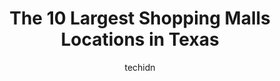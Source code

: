 ---
layout: ampstory
image: https://i0.wp.com/paketmu.com/wp-content/uploads/2023/06/richardson-square-0-in-texas-1686364382.jpeg?resize=640,853
author: techidn
featured: false
description: Explore the diverse Shopping Mall scene in Texas, home to an incredible selection of 10 establishments catering to every taste. Whether youre in search of iconic favorites or undiscovered t
title: The 10 Largest Shopping Malls Locations in Texas
cover:
   title: The 10 Largest Shopping Malls Locations in Texas
   subtitle: RICKPATE
   background: https://paketmu.com/wp-content/uploads/2023/06/richardson-square-0-in-texas-1686364382.jpeg

pages: 
 - layout: thirds
   top: <h1>#1 Grapevine Mills</h1>
   bottom: "<p>We had the pleasure of visiting Grapevine Mills mall with friends and family and had a pleasant experience. There were no slip or trip hazards, and there were a lot of pe</p>"
   background: https://paketmu.com/wp-content/uploads/2023/06/richardson-square-1-in-texas-1686364382.jpeg
   backgroundblur: true
 - layout: thirds
   top: <h1>#2 NorthPark Center</h1>
   bottom: "<p>The atmosphere is enchanting. Want to stay the whole day? Bring it on. This mall is an attraction within itself.From luxury designer brands to every day shopping needs, t</p>"
   background: https://paketmu.com/wp-content/uploads/2023/06/richardson-square-2-in-texas-1686364383.jpeg
   cta:
      link: https://paketmu.com/the-10-largest-shopping-malls-locations-in-texas/
      text: The 10 Largest Shopping Malls Locations in Texas
 - layout: thirds
   top: <h1>#3 Stonebriar Centre</h1>
   bottom: "<p>Stonebriar Centre is a large, well-maintained shopping mall located in Frisco, Texas. It is home to over 200 stores, including Macys, Nordstrom and Dillards. There is a</p>"
   background: https://paketmu.com/wp-content/uploads/2023/06/richardson-square-3-in-texas-1686364384.jpeg
   cta:
      link: https://paketmu.com/the-10-largest-shopping-malls-locations-in-texas/
      text: The 10 Largest Shopping Malls Locations in Texas
 - layout: thirds
   top: <h1>#4 Willowbrook Mall</h1>
   bottom: "<p>2000 Willowbrook Mall, Houston, TX 77070, United States</p>"
   background: https://images.unsplash.com/photo-1462556791646-c201b8241a94?ixlib=rb-4.0.3&ixid=MnwxMjA3fDB8MHxwaG90by1wYWdlfHx8fGVufDB8fHx8&auto=format&fit=crop&w=640&h=853&q=80
   cta:
      link: https://paketmu.com/the-10-largest-shopping-malls-locations-in-texas/
      text: The 10 Largest Shopping Malls Locations in Texas
 - layout: thirds
   top: <h1>#5 Deerbrook Mall</h1>
   bottom: "<p>20131 Highway 59 North, Humble, TX 77338, United States</p>"
   background: https://images.unsplash.com/photo-1541356665065-22676f35dd40?ixlib=rb-4.0.3&ixid=MnwxMjA3fDB8MHxwaG90by1wYWdlfHx8fGVufDB8fHx8&auto=format&fit=crop&w=640&h=853&q=80
   cta:
      link: https://paketmu.com/the-10-largest-shopping-malls-locations-in-texas/
      text: The 10 Largest Shopping Malls Locations in Texas
 - layout: thirds
   top: <h1>#6 Irving Mall</h1>
   bottom: "<p>3880 Irving Mall, Irving, TX 75062, United States</p>"
   background: https://images.unsplash.com/photo-1496096265110-f83ad7f96608?ixlib=rb-4.0.3&ixid=MnwxMjA3fDB8MHxwaG90by1wYWdlfHx8fGVufDB8fHx8&auto=format&fit=crop&w=640&h=853&q=80
   cta:
      link: https://paketmu.com/the-10-largest-shopping-malls-locations-in-texas/
      text: The 10 Largest Shopping Malls Locations in Texas
 - layout: thirds
   top: <h1>#7 Lakeline Mall</h1>
   bottom: "<p>11200 Lakeline Mall Dr, Cedar Park, TX 78613, United States</p>"
   background: https://images.unsplash.com/photo-1567095761054-7a02e69e5c43?ixlib=rb-4.0.3&ixid=MnwxMjA3fDB8MHxwaG90by1wYWdlfHx8fGVufDB8fHx8&auto=format&fit=crop&w=640&h=853&q=80
   cta:
      link: https://paketmu.com/the-10-largest-shopping-malls-locations-in-texas/
      text: The 10 Largest Shopping Malls Locations in Texas
 - layout: thirds
   middle: Continue reading...
   background: https://images.unsplash.com/photo-1614648718611-0635f29016cb?ixlib=rb-4.0.3&ixid=MnwxMjA3fDB8MHxwaG90by1wYWdlfHx8fGVufDB8fHx8&auto=format&fit=crop&w=640&h=853&q=80
   cta:
      link: https://paketmu.com/the-10-largest-shopping-malls-locations-in-texas/
      text: The 10 Largest Shopping Malls Locations in Texas
      
---